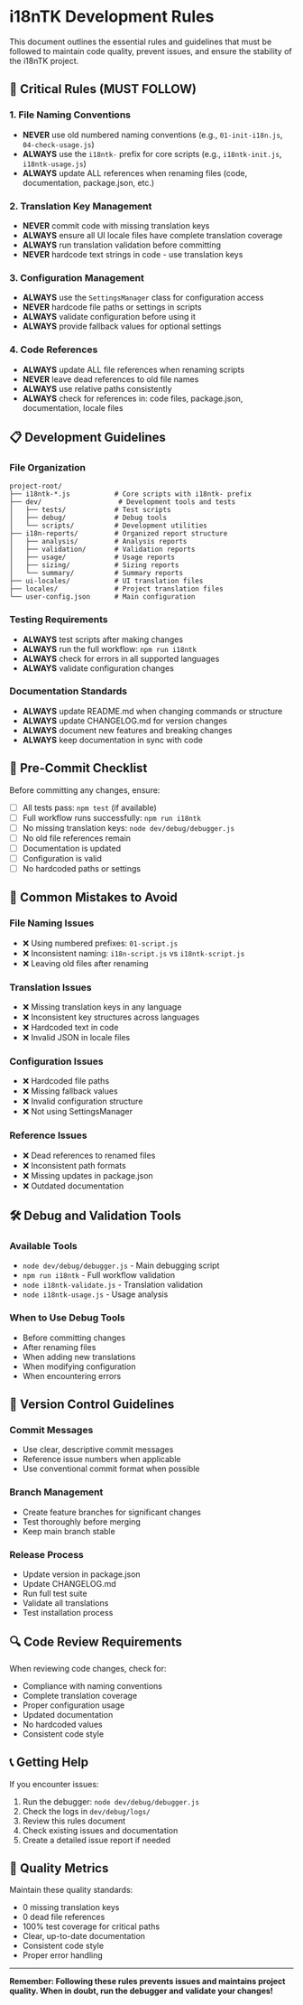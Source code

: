 # i18nTK Development Rules

This document outlines the essential rules and guidelines that must be followed to maintain code quality, prevent issues, and ensure the stability of the i18nTK project.

## 🚨 Critical Rules (MUST FOLLOW)

### 1. File Naming Conventions
- **NEVER** use old numbered naming conventions (e.g., `01-init-i18n.js`, `04-check-usage.js`)
- **ALWAYS** use the `i18ntk-` prefix for core scripts (e.g., `i18ntk-init.js`, `i18ntk-usage.js`)
- **ALWAYS** update ALL references when renaming files (code, documentation, package.json, etc.)

### 2. Translation Key Management
- **NEVER** commit code with missing translation keys
- **ALWAYS** ensure all UI locale files have complete translation coverage
- **ALWAYS** run translation validation before committing
- **NEVER** hardcode text strings in code - use translation keys

### 3. Configuration Management
- **ALWAYS** use the `SettingsManager` class for configuration access
- **NEVER** hardcode file paths or settings in scripts
- **ALWAYS** validate configuration before using it
- **ALWAYS** provide fallback values for optional settings

### 4. Code References
- **ALWAYS** update ALL file references when renaming scripts
- **NEVER** leave dead references to old file names
- **ALWAYS** use relative paths consistently
- **ALWAYS** check for references in: code files, package.json, documentation, locale files

## 📋 Development Guidelines

### File Organization
```
project-root/
├── i18ntk-*.js           # Core scripts with i18ntk- prefix
├── dev/                   # Development tools and tests
│   ├── tests/            # Test scripts
│   ├── debug/            # Debug tools
│   └── scripts/          # Development utilities
├── i18n-reports/         # Organized report structure
│   ├── analysis/         # Analysis reports
│   ├── validation/       # Validation reports
│   ├── usage/            # Usage reports
│   ├── sizing/           # Sizing reports
│   └── summary/          # Summary reports
├── ui-locales/           # UI translation files
├── locales/              # Project translation files
└── user-config.json      # Main configuration
```

### Testing Requirements
- **ALWAYS** test scripts after making changes
- **ALWAYS** run the full workflow: `npm run i18ntk`
- **ALWAYS** check for errors in all supported languages
- **ALWAYS** validate configuration changes

### Documentation Standards
- **ALWAYS** update README.md when changing commands or structure
- **ALWAYS** update CHANGELOG.md for version changes
- **ALWAYS** document new features and breaking changes
- **ALWAYS** keep documentation in sync with code

## 🔧 Pre-Commit Checklist

Before committing any changes, ensure:

- [ ] All tests pass: `npm test` (if available)
- [ ] Full workflow runs successfully: `npm run i18ntk`
- [ ] No missing translation keys: `node dev/debug/debugger.js`
- [ ] No old file references remain
- [ ] Documentation is updated
- [ ] Configuration is valid
- [ ] No hardcoded paths or settings

## 🚫 Common Mistakes to Avoid

### File Naming Issues
- ❌ Using numbered prefixes: `01-script.js`
- ❌ Inconsistent naming: `i18n-script.js` vs `i18ntk-script.js`
- ❌ Leaving old files after renaming

### Translation Issues
- ❌ Missing translation keys in any language
- ❌ Inconsistent key structures across languages
- ❌ Hardcoded text in code
- ❌ Invalid JSON in locale files

### Configuration Issues
- ❌ Hardcoded file paths
- ❌ Missing fallback values
- ❌ Invalid configuration structure
- ❌ Not using SettingsManager

### Reference Issues
- ❌ Dead references to renamed files
- ❌ Inconsistent path formats
- ❌ Missing updates in package.json
- ❌ Outdated documentation

## 🛠️ Debug and Validation Tools

### Available Tools
- `node dev/debug/debugger.js` - Main debugging script
- `npm run i18ntk` - Full workflow validation
- `node i18ntk-validate.js` - Translation validation
- `node i18ntk-usage.js` - Usage analysis

### When to Use Debug Tools
- Before committing changes
- After renaming files
- When adding new translations
- When modifying configuration
- When encountering errors

## 📝 Version Control Guidelines

### Commit Messages
- Use clear, descriptive commit messages
- Reference issue numbers when applicable
- Use conventional commit format when possible

### Branch Management
- Create feature branches for significant changes
- Test thoroughly before merging
- Keep main branch stable

### Release Process
- Update version in package.json
- Update CHANGELOG.md
- Run full test suite
- Validate all translations
- Test installation process

## 🔍 Code Review Requirements

When reviewing code changes, check for:
- Compliance with naming conventions
- Complete translation coverage
- Proper configuration usage
- Updated documentation
- No hardcoded values
- Consistent code style

## 📞 Getting Help

If you encounter issues:
1. Run the debugger: `node dev/debug/debugger.js`
2. Check the logs in `dev/debug/logs/`
3. Review this rules document
4. Check existing issues and documentation
5. Create a detailed issue report if needed

## 🎯 Quality Metrics

Maintain these quality standards:
- 0 missing translation keys
- 0 dead file references
- 100% test coverage for critical paths
- Clear, up-to-date documentation
- Consistent code style
- Proper error handling

---

**Remember: Following these rules prevents issues and maintains project quality. When in doubt, run the debugger and validate your changes!**